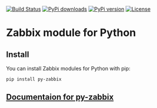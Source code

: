 [![Build Status](https://travis-ci.org/blacked/py-zabbix.svg?branch=master)](https://travis-ci.org/blacked/py-zabbix)
[![PyPi downloads](https://img.shields.io/pypi/dm/py-zabbix.svg)](https://pypi.python.org/pypi/py-zabbix/)
[![PyPi version](https://img.shields.io/pypi/v/py-zabbix.svg)](https://pypi.python.org/pypi/py-zabbix/)
[![License](https://img.shields.io/github/license/blacked/py-zabbix.svg)](https://github.com/blacked/py-zabbix/blob/master/LICENSE)

# Zabbix module for Python

## Install

You can install Zabbix modules for Python with pip:
```
pip install py-zabbix
```

## [Documentaion for py-zabbix](https://py-zabbix.readthedocs.org/en/latest/)
